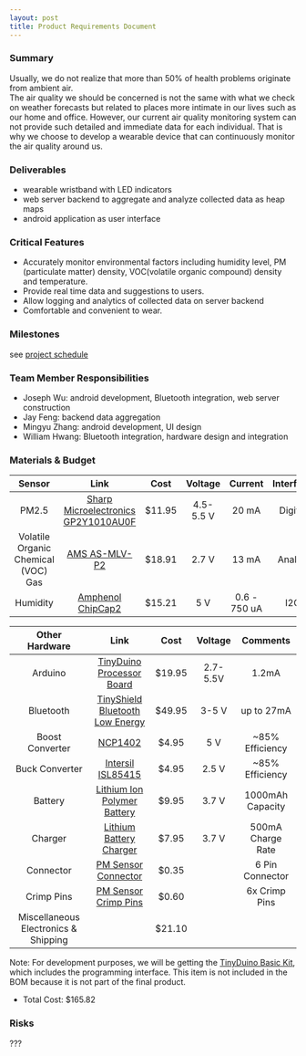 ```yaml
---
layout: post
title: Product Requirements Document
---
```

### Summary
Usually, we do not realize that more than 50% of health problems originate from  ambient air.  
The air quality we should be concerned is not the same with what we check on weather forecasts 
but related to places more intimate in our lives such as our home and office. However, our current 
air quality monitoring system can not provide such detailed and immediate data for each individual. 
That is why we choose to develop a wearable device that can continuously monitor the air quality around us. 

### Deliverables
* wearable wristband with LED indicators  
* web server backend to aggregate and analyze collected data as heap maps
* android application as user interface 

### Critical Features
* Accurately monitor environmental factors including humidity level, 
PM (particulate matter) density, VOC(volatile organic compound) density and temperature. 
* Provide real time data and suggestions to users.
* Allow logging and analytics of collected data on server backend 
* Comfortable and convenient to wear.

### Milestones
see [project schedule](https://www.google.com/calendar/embed?src=oml584uniamsa8ihe1kano3v18%40group.calendar.google.com&ctz=America/Los_Angeles)
### Team Member Responsibilities
* Joseph Wu: android development, Bluetooth integration, web server construction 
* Jay Feng: backend data aggregation
* Mingyu Zhang: android development, UI design
* William Hwang: Bluetooth integration, hardware design and integration

### Materials & Budget
| Sensor | Link | Cost | Voltage | Current | Interface |
| :---: | :---: | :---: | :---: | :---: | :---: |
| PM2.5 | [Sharp Microelectronics GP2Y1010AU0F](https://www.sparkfun.com/products/9689) | $11.95 | 4.5-5.5 V | 20 mA | Digital |
| Volatile Organic Chemical (VOC) Gas | [AMS AS-MLV-P2](http://www.digikey.com/product-detail/en/AS-MLV-P2/AS-MLV-P2-ND/5117220) | $18.91 | 2.7 V | 13 mA | Analog |
| Humidity | [Amphenol ChipCap2](http://www.digikey.com/product-search/EN?mpart=CC2D25S-SIP) | $15.21 | 5 V | 0.6 - 750 uA | I2C |

| Other Hardware | Link | Cost | Voltage | Comments |
| :---: | :---: | :---: | :---: | :---: |
| Arduino | [TinyDuino Processor Board](https://tiny-circuits.com/tinyduino-processor-board.html) | $19.95 | 2.7-5.5V | 1.2mA |
| Bluetooth | [TinyShield Bluetooth Low Energy](https://tiny-circuits.com/tiny-shield-bluetooth-low-energy-146.html) | $49.95 | 3-5 V | up to 27mA |
| Boost Converter | [NCP1402](https://www.pololu.com/product/798) | $4.95 | 5 V | ~85% Efficiency |
| Buck Converter | [Intersil ISL85415](https://www.pololu.com/product/2841) | $4.95 | 2.5 V | ~85% Efficiency |
| Battery | [Lithium Ion Polymer Battery](https://www.sparkfun.com/products/339) | $9.95 | 3.7 V | 1000mAh Capacity |
| Charger | [Lithium Battery Charger](https://www.sparkfun.com/products/10217) | $7.95 | 3.7 V | 500mA Charge Rate |
| Connector | [PM Sensor Connector](https://www.sparkfun.com/products/9690) | $0.35 | | 6 Pin Connector |
| Crimp Pins | [PM Sensor Crimp Pins](https://www.sparkfun.com/products/9728) | $0.60 | | 6x Crimp Pins |
| Miscellaneous Electronics & Shipping | | $21.10 | | |

Note: For development purposes, we will be getting the [TinyDuino Basic Kit](https://tiny-circuits.com/tiny-duino-basic-kit-158.html), which includes the programming interface.  This item is not included in the BOM because it is not part of the final product.
* Total Cost: $165.82

### Risks
??? 

